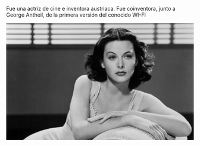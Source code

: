  Fue una actriz de cine e inventora austriaca. Fue coinventora, junto a George Antheil, de la primera versión del conocido WI-FI
 
 ![image](Imagenes/HedyLamar.png)
